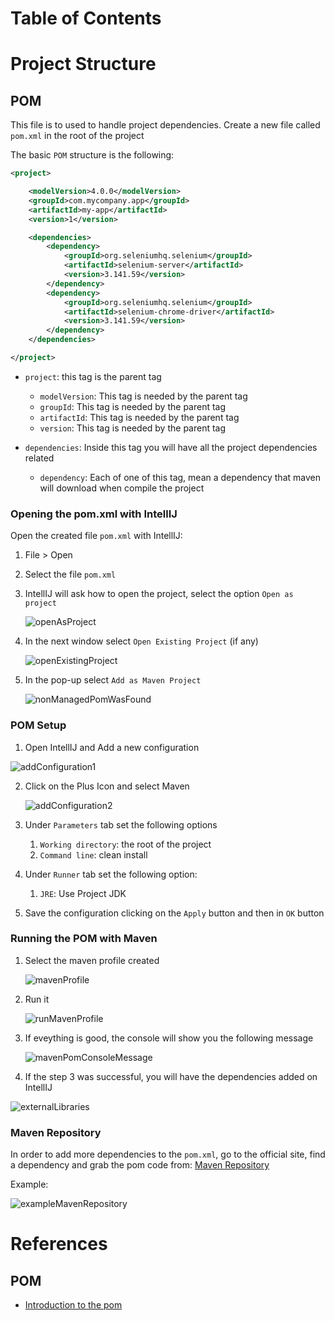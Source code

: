 # Table of Contents



# Project Structure

## POM

This file is to used to handle project dependencies. Create a new file called `pom.xml` in the root of the project

The basic `POM` structure is the following:

```xml
<project>

    <modelVersion>4.0.0</modelVersion>
    <groupId>com.mycompany.app</groupId>
    <artifactId>my-app</artifactId>
    <version>1</version>

    <dependencies>
        <dependency>
            <groupId>org.seleniumhq.selenium</groupId>
            <artifactId>selenium-server</artifactId>
            <version>3.141.59</version>
        </dependency>
        <dependency>
            <groupId>org.seleniumhq.selenium</groupId>
            <artifactId>selenium-chrome-driver</artifactId>
            <version>3.141.59</version>
        </dependency>
    </dependencies>

</project>
```

- `project`: this tag is the parent tag

  - `modelVersion`: This tag is needed by the parent tag
  - `groupId`: This tag is needed by the parent tag
  - `artifactId`: This tag is needed by the parent tag
  - `version`: This tag is needed by the parent tag

- `dependencies`: Inside this tag you will have all the project dependencies related

  - `dependency`: Each of one of this tag, mean a dependency that maven will download when compile the project

  

### Opening the pom.xml with IntellIJ

Open the created file `pom.xml` with IntellIJ:

1. File > Open

2. Select the file `pom.xml`

3. IntellIJ will ask how to open the project, select the option `Open as project`

   ![openAsProject](img/openAsProject.png)

4. In the next window select `Open Existing Project` (if any)

   ![openExistingProject](img/openExistingProject.png)

5. In the pop-up select `Add as Maven Project`

   ![nonManagedPomWasFound](img/nonManagedPomWasFound.png)

### POM Setup

1. Open IntellIJ and Add a new configuration

![addConfiguration1](img/addConfiguration1.png)

2. Click on the Plus Icon and select Maven

   ![addConfiguration2](img/addConfiguration2.png)

3. Under `Parameters` tab set the following options

   1. `Working directory`: the root of the project
   2. `Command line`: clean install

4. Under `Runner` tab set the following option:

   1. `JRE`: Use Project JDK

4. Save the configuration clicking on the `Apply` button and then in `OK` button



### Running the POM with Maven

1. Select the maven profile created

   ![mavenProfile](img/mavenProfile.png)

2. Run it

   ![runMavenProfile](img/runMavenProfile.png)

3. If eveything is good, the console will show you the following message

   ![mavenPomConsoleMessage](img/mavenPomConsoleMessage.png)

4. If the step 3 was successful, you will have the dependencies added on IntellIJ

![externalLibraries](img/externalLibraries.png)

### Maven Repository

In order to add more dependencies to the `pom.xml`, go to the official site, find a dependency and grab the pom code from: [Maven Repository](https://mvnrepository.com/)

Example:

![exampleMavenRepository](img/exampleMavenRepository.png)



# References

## POM

- [Introduction to the pom](https://maven.apache.org/guides/introduction/introduction-to-the-pom.html)